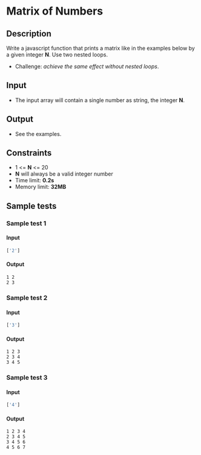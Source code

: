 ﻿# Matrix of Numbers

## Description
Write a javascript function that prints a matrix like in the examples below by a given integer **N**. Use two nested loops.
  - Challenge: _achieve the same effect without nested loops_.

## Input
- The input array will contain a single number as string, the integer **N**.

## Output
- See the examples.

## Constraints
- 1 <= **N** <= 20
- **N** will always be a valid integer number
- Time limit: **0.2s**
- Memory limit: **32MB**

## Sample tests

### Sample test 1

#### Input
```js
['2']
```

#### Output
```
1 2
2 3
```

### Sample test 2

#### Input
```js
['3']
```

#### Output
```
1 2 3
2 3 4
3 4 5
```

### Sample test 3

#### Input
```js
['4']
```

#### Output
```
1 2 3 4
2 3 4 5
3 4 5 6
4 5 6 7
```
